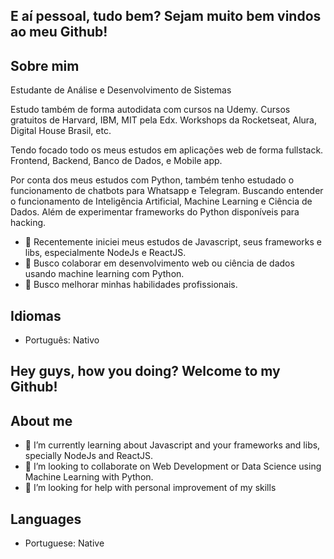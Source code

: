## E aí pessoal, tudo bem? Sejam muito bem vindos ao meu Github!


## Sobre mim

Estudante de Análise e Desenvolvimento de Sistemas

Estudo também de forma autodidata com cursos na Udemy. Cursos gratuitos de Harvard, IBM, MIT pela Edx. Workshops da Rocketseat, Alura, Digital House Brasil, etc.

Tendo focado todo os meus estudos em aplicações web de forma fullstack. Frontend, Backend, Banco de Dados, e Mobile app.

Por conta dos meus estudos com Python, também tenho estudado o funcionamento de chatbots para Whatsapp e Telegram. Buscando entender o funcionamento de Inteligência Artificial, Machine Learning e Ciência de Dados. Além de experimentar frameworks do Python disponíveis para hacking.


- 🌱 Recentemente iniciei meus estudos de Javascript, seus frameworks e libs, especialmente NodeJs e ReactJS.
- 👯 Busco colaborar em desenvolvimento web ou ciência de dados usando machine learning com Python.
- 🤔 Busco melhorar minhas habilidades profissionais.



## Idiomas

- Português: Nativo


##


## Hey guys, how you doing? Welcome to my Github!


## About me

- 🌱 I’m currently learning about Javascript and your frameworks and libs, specially NodeJs and ReactJS.
- 👯 I’m looking to collaborate on Web Development or Data Science using Machine Learning with Python.
- 🤔 I’m looking for help with personal improvement of my skills

## Languages

- Portuguese: Native
